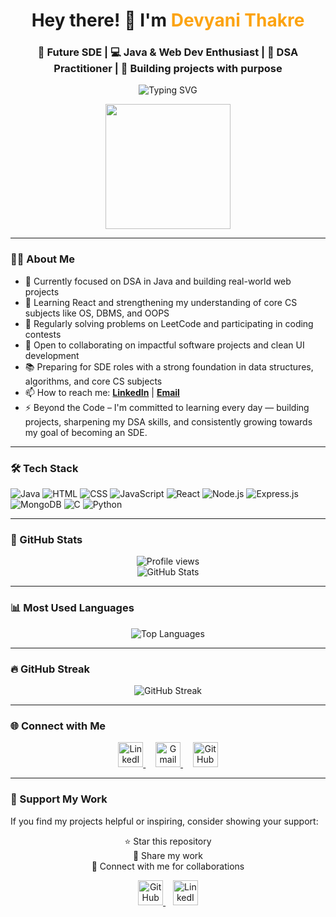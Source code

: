 <h1 align="center">Hey there! 👋 I'm <span style="color:#fca311;">Devyani Thakre</span></h1>
<h3 align="center">🚀 Future SDE | 💻 Java & Web Dev Enthusiast | 🧠 DSA Practitioner | 🌟 Building projects with purpose</h3>

<p align="center">
  <img src="https://readme-typing-svg.herokuapp.com?font=Fira+Code&size=22&duration=3000&pause=500&color=F97316&center=true&vCenter=true&width=600&lines=👩‍💻+Software+Developer+in+the+making...;💡+Practicing+DSA+through+Coding+Contests;🎯+Focused+on+SDE+roles;⚡+Turning+Ideas+into+Code" alt="Typing SVG" />
</p>

<p align="center">
  <img src="https://media.giphy.com/media/L8K62iTDkzGX6/giphy.gif" width="200"/>
</p>



---
### 👩‍💻 About Me

- 📌 Currently focused on DSA in Java and building real-world web projects
- 🚧 Learning React and strengthening my understanding of core CS subjects like OS, DBMS, and OOPS
- 🧠 Regularly solving problems on LeetCode and participating in coding contests
- 🤝 Open to collaborating on impactful software projects and clean UI development
- 📚 Preparing for SDE roles with a strong foundation in data structures, algorithms, and core CS subjects
- 📫 How to reach me: **[LinkedIn](https://www.linkedin.com/in/devyani-thakre-995a562a9)** | **[Email](mailto:thakredevyani20@gmail.com)**
- ⚡ Beyond the Code – I'm committed to learning every day — building projects, sharpening my DSA skills, and consistently growing towards my goal of becoming an SDE.

---
### 🛠️ Tech Stack

![Java](https://img.shields.io/badge/Java-007396?logo=java&logoColor=white&style=for-the-badge)
![HTML](https://img.shields.io/badge/HTML5-E34F26?logo=html5&logoColor=white&style=for-the-badge)
![CSS](https://img.shields.io/badge/CSS3-1572B6?logo=css3&logoColor=white&style=for-the-badge)
![JavaScript](https://img.shields.io/badge/JavaScript-F7DF1E?logo=javascript&logoColor=black&style=for-the-badge)
![React](https://img.shields.io/badge/React-20232A?logo=react&logoColor=61DAFB&style=for-the-badge)
![Node.js](https://img.shields.io/badge/Node.js-339933?logo=nodedotjs&logoColor=white&style=for-the-badge)
![Express.js](https://img.shields.io/badge/Express.js-000000?logo=express&logoColor=white&style=for-the-badge)
![MongoDB](https://img.shields.io/badge/MongoDB-47A248?logo=mongodb&logoColor=white&style=for-the-badge)
![C](https://img.shields.io/badge/C-00599C?logo=c&logoColor=white&style=for-the-badge)
![Python](https://img.shields.io/badge/Python-3776AB?logo=python&logoColor=white&style=for-the-badge)

---
### 🧾 GitHub Stats

<p align="center">
  <img src="https://komarev.com/ghpvc/?username=devyaniii12&label=Profile%20views&color=6b5b95&style=for-the-badge" alt="Profile views" />
  <br>
  <img src="https://github-readme-stats.vercel.app/api?username=devyaniii12&show_icons=true&theme=tokyonight" alt="GitHub Stats" />
</p>


---
### 📊 Most Used Languages

<p align="center">
  <img src="https://github-readme-stats.vercel.app/api/top-langs?username=devyaniii12&layout=compact&theme=tokyonight" alt="Top Languages" />
</p>


---
### 🔥 GitHub Streak

<p align="center">
  <img src="https://github-readme-streak-stats.herokuapp.com/?user=devyaniii12&theme=tokyonight" alt="GitHub Streak" />
</p>


---
### 🌐 Connect with Me

<p align="center">
  <a href="https://www.linkedin.com/in/devyani-thakre-995a562a9" target="blank">
    <img src="https://skillicons.dev/icons?i=linkedin" alt="LinkedIn" height="40" />
  </a>
  &nbsp;&nbsp;&nbsp;
  <a href="mailto:thakredevyani20@gmail.com">
    <img src="https://skillicons.dev/icons?i=gmail" alt="Gmail" height="40" />
  </a>
  &nbsp;&nbsp;&nbsp;
  <a href="https://github.com/devyaniii12" target="blank">
    <img src="https://skillicons.dev/icons?i=github" alt="GitHub" height="40" />
  </a>
</p>

---

### 🙌 Support My Work

If you find my projects helpful or inspiring, consider showing your support:

<p align="center">
  ⭐ Star this repository  
  <br>📣 Share my work  
  <br>💬 Connect with me for collaborations
</p>

<p align="center">
  <a href="https://github.com/devyaniii12" target="blank">
    <img src="https://skillicons.dev/icons?i=github" alt="GitHub" height="40" />
  </a>
  &nbsp;&nbsp;
  <a href="https://www.linkedin.com/in/devyani-thakre-995a562a9" target="blank">
    <img src="https://skillicons.dev/icons?i=linkedin" alt="LinkedIn" height="40" />
  </a>
</p>


